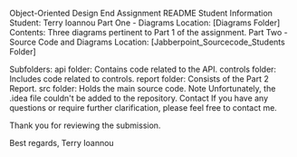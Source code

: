 Object-Oriented Design End Assignment README
Student Information
Student: Terry Ioannou
Part One - Diagrams
Location: [Diagrams Folder]
Contents: Three diagrams pertinent to Part 1 of the assignment.
Part Two - Source Code and Diagrams
Location: [Jabberpoint_Sourcecode_Students Folder]

Subfolders:
api folder: Contains code related to the API.
controls folder: Includes code related to controls.
report folder: Consists of the Part 2 Report.
src folder: Holds the main source code.
Note
Unfortunately, the .idea file couldn't be added to the repository.
Contact
If you have any questions or require further clarification, please feel free to contact me.

Thank you for reviewing the submission.

Best regards,
Terry Ioannou

